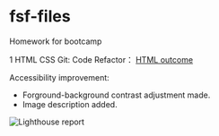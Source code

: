 # fsf-files
Homework for bootcamp

1 HTML CSS Git: Code Refactor： [HTML outcome](https://fzl666.github.io/fsf-files/accessibility/index.html)

Accessibility improvement:

- Forground-background contrast adjustment made.
- Image description added.

![Lighthouse report](https://raw.githubusercontent.com/fzl666/fsf-files/main/accessibility/Lighthouse_report.pngN)
